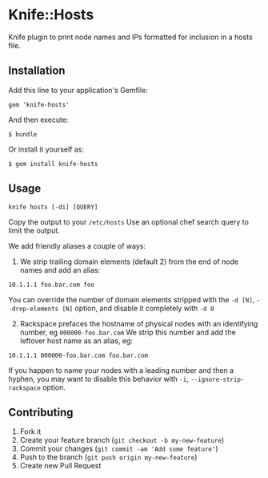 # Knife::Hosts

Knife plugin to print node names and IPs formatted for inclusion in a hosts file.

## Installation

Add this line to your application's Gemfile:

    gem 'knife-hosts'

And then execute:

    $ bundle

Or install it yourself as:

    $ gem install knife-hosts

## Usage

```
knife hosts [-di] [QUERY]
```

Copy the output to your `/etc/hosts`
Use an optional chef search query to limit the output.

We add friendly aliases a couple of ways:

1. We strip trailing domain elements (default 2) from the end of node names and add an alias:
```
10.1.1.1 foo.bar.com foo
```
You can override the number of domain elements stripped with the `-d [N]`, `--drop-elements [N]` option, and disable it completely with `-d 0`

2. Rackspace prefaces the hostname of physical nodes with an identifying number, eg `000000-foo.bar.com`
We strip this number and add the leftover host name as an alias, eg:
```
10.1.1.1 000000-foo.bar.com foo.bar.com
```
If you happen to name your nodes with a leading number and then a hyphen, you may want to disable this behavior with `-i`, `--ignore-strip-rackspace` option.

## Contributing

1. Fork it
2. Create your feature branch (`git checkout -b my-new-feature`)
3. Commit your changes (`git commit -am 'Add some feature'`)
4. Push to the branch (`git push origin my-new-feature`)
5. Create new Pull Request
